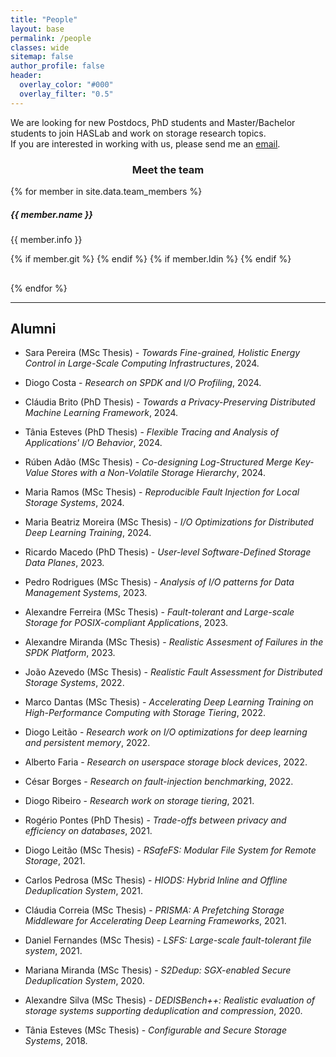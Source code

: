 ```yaml
---
title: "People"
layout: base
permalink: /people
classes: wide
sitemap: false
author_profile: false
header:
  overlay_color: "#000"
  overlay_filter: "0.5"
---
```


<script
      src="https://code.jquery.com/jquery-3.4.1.min.js"
      integrity="sha256-CSXorXvZcTkaix6Yvo6HppcZGetbYMGWSFlBw8HfCJo="
      crossorigin="anonymous"
    ></script>
<script src="https://unpkg.com/magic-grid/dist/magic-grid.min.js"></script>

<link rel="stylesheet" href="https://use.fontawesome.com/releases/v5.0.13/css/all.css" integrity="sha384-DNOHZ68U8hZfKXOrtjWvjxusGo9WQnrNx2sqG0tfsghAvtVlRW3tvkXWZh58N9jp" crossorigin="anonymous">

<!-- # People -->

We are looking for new Postdocs, PhD students and Master/Bachelor students to join HASLab and work on storage research topics.<br>
If you are interested in working with us, please send me an [email](mailto:jtpaulo@inesctec.pt).

<!-- HASLab members involved in distributed storage research: -->
<div class="row">
        <div class="col-sm-12 rel pb80 tit">
          <h3 style="text-align: center;"><span>Meet the team</span></h3>
        </div>
      </div>

<div class="people" id="people_section">
  {% for member in site.data.team_members %}
  <div class="container-fluid rel icons team pt50 pb0">
          <div class="col-sm-12 text-center contIt rel shSec it5">
            <div class="item pb50">
              <div class="lineBox pb10">
                <div class="img bgi lazyload" data-src="{{ site.url }}{{ site.baseurl }}/assets/images/teampic/{{ member.photo }}" style="background-image: url(&quot;{{ site.url }}{{ site.baseurl }}/assets/images/teampic/{{ member.photo }}&quot;);"></div>
                <div class="cont sh" style="height: 118px;">
                  <div class="int">
                    <h5>{{ member.name }}</h5>
                    <p>{{ member.info }}</p>
                    <div class="social-links">
                      <a href="mailto:{{ member.email }}"><i class="fas fa-envelope"></i></a>
                      {% if member.git %} <a href="{{ member.git }}"><i class="fab fa-github"></i></a>{% endif %}
                      {% if member.ldin %} <a href="{{ member.ldin }}"><i class="fab fa-linkedin"></i></a>{% endif %}
                    </div>
                  </div>
                </div>
              </div>
      </div>
    </div>
  </div>
  {% endfor %}
</div>


<hr>


## Alumni

- Sara Pereira (MSc Thesis) - _Towards Fine-grained, Holistic Energy Control in Large-Scale Computing Infrastructures_, 2024.

- Diogo Costa -  _Research on SPDK and I/O Profiling_, 2024.

- Cláudia Brito (PhD Thesis) - _Towards a Privacy-Preserving Distributed Machine Learning Framework_, 2024.

- Tânia Esteves (PhD Thesis) - _Flexible Tracing and Analysis of Applications' I/O Behavior_, 2024.

- Rúben Adão (MSc Thesis) - _Co-designing Log-Structured Merge Key-Value Stores with a Non-Volatile Storage Hierarchy_, 2024.

- Maria Ramos (MSc Thesis) - _Reproducible Fault Injection for Local Storage Systems_, 2024.

- Maria Beatriz Moreira (MSc Thesis) - _I/O Optimizations for Distributed Deep Learning Training_, 2024.

- Ricardo Macedo (PhD Thesis) - _User-level Software-Defined Storage Data Planes_, 2023.

- Pedro Rodrigues (MSc Thesis) - _Analysis of I/O patterns for Data Management Systems_, 2023.

- Alexandre Ferreira (MSc Thesis) - _Fault-tolerant and Large-scale Storage for POSIX-compliant Applications_, 2023.

- Alexandre Miranda (MSc Thesis) - _Realistic Assesment of Failures in the SPDK Platform_, 2023.

- João Azevedo (MSc Thesis) - _Realistic Fault Assessment for Distributed Storage Systems_, 2022.

- Marco Dantas (MSc Thesis) - _Accelerating Deep Learning Training on High-Performance Computing with Storage Tiering_, 2022.

- Diogo Leitão - _Research work on I/O optimizations for deep learning and persistent memory_, 2022.

- Alberto Faria - _Research on userspace storage block devices_, 2022.

- César Borges - _Research on fault-injection benchmarking_, 2022.

- Diogo Ribeiro - _Research work on storage tiering_, 2021.

- Rogério Pontes (PhD Thesis) - _Trade-offs between privacy and efficiency on databases_, 2021.

- Diogo Leitão (MSc Thesis) - _RSafeFS: Modular File System for Remote Storage_, 2021.

- Carlos Pedrosa (MSc Thesis) - _HIODS: Hybrid Inline and Offline Deduplication System_, 2021.

- Cláudia Correia (MSc Thesis) - _PRISMA: A Prefetching Storage Middleware for Accelerating Deep Learning Frameworks_, 2021.

- Daniel Fernandes (MSc Thesis) - _LSFS: Large-scale fault-tolerant file system_, 2021.

- Mariana Miranda (MSc Thesis) - _S2Dedup: SGX-enabled Secure Deduplication System_, 2020.

- Alexandre Silva (MSc Thesis) - _DEDISBench++: Realistic evaluation of storage systems supporting deduplication and compression_, 2020.

- Tânia Esteves (MSc Thesis) - _Configurable and Secure Storage Systems_, 2018.





<!--
## Previous Members
<table align="center" style="width:100%">
<tr><th>Visitors</th>
    <th>Master Students</th>
    <th>Bachelor Students</th>
  </tr>
  <tr>
    <td></td>
    <td></td>
    <td>Pedro Reis, 2012/2013</td>
  </tr>
</table>

-->





<script>

    const magicProjectsGrid = new MagicGrid({
      container: "#people_section",
      animate: false,
      gutter: 50, // default gutter size
      static: true,
      useMin: false,
      maxColumns: 5,
      useTransform: true
    });

    $("document").ready(() => {
      magicProjectsGrid.listen();
    });



</script>